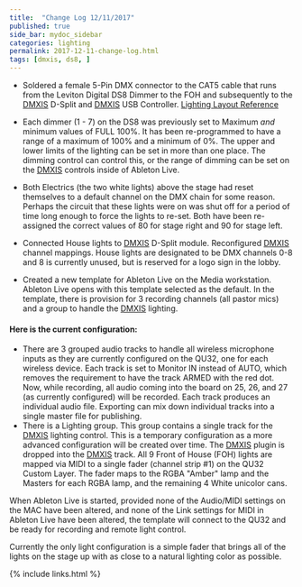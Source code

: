 ```yaml
---
title:  "Change Log 12/11/2017"
published: true
side_bar: mydoc_sidebar
categories: lighting
permalink: 2017-12-11-change-log.html
tags: [dmxis, ds8, ]
---
```


- Soldered a female 5-Pin DMX connector to the CAT5 cable that runs from the Leviton Digital DS8 Dimmer to the FOH and subsequently to the [DMXIS](https://github.com/NewValleyChurch/Infrastructure/wiki/About-DMXIS) D-Split and [DMXIS](https://github.com/NewValleyChurch/Infrastructure/wiki/About-DMXIS) USB Controller.  [Lighting Layout Reference](https://newvalleychurch.slack.com/files/U75QP3JLU/F8BRWFCU8/lighting_system_layout_overview.pdf)  

- Each dimmer (1 - 7) on the DS8 was previously set to Maximum _and_ minimum values of FULL 100%.  It has been re-programmed to have a range of a maximum of 100% and a minimum of 0%.  The upper and lower limits of the lighting can be set in more than one place.  The dimming control can control this, or the range of dimming can be set on the [DMXIS](https://github.com/NewValleyChurch/Infrastructure/wiki/About-DMXIS) controls inside of Ableton Live.

- Both Electrics (the two white lights) above the stage had reset themselves to a default channel on the DMX chain for some reason.  Perhaps the circuit that these lights were on was shut off for a period of time long enough to force the lights to re-set. Both have been re-assigned the correct values of 80 for stage right and 90 for stage left.

- Connected House lights to [DMXIS](https://github.com/NewValleyChurch/Infrastructure/wiki/About-DMXIS) D-Split module.  Reconfigured [DMXIS](https://github.com/NewValleyChurch/Infrastructure/wiki/About-DMXIS) channel mappings.  House lights are designated to be DMX channels 0-8 and 8 is currently unused, but is reserved for a logo sign in the lobby.

- Created a new template for Ableton Live on the Media workstation.  Ableton Live opens with this template selected as the default.  In the template, there is provision for 3 recording channels (all pastor mics) and a group to handle the [DMXIS](https://github.com/NewValleyChurch/Infrastructure/wiki/About-DMXIS) lighting.

#### Here is the current configuration:

- There are 3 grouped audio tracks to handle all wireless microphone inputs as they are currently configured on the QU32, one for each wireless device.  Each track is set to Monitor IN instead of AUTO, which removes the requirement to have the track ARMED with the red dot.  Now, while recording, all audio coming into the board on 25, 26, and 27 (as currently configured) will be recorded.  Each track produces an individual audio file.  Exporting can mix down individual tracks into a single master file for publishing.
- There is a Lighting group.  This group contains a single track for the [DMXIS](https://github.com/NewValleyChurch/Infrastructure/wiki/About-DMXIS) lighting control.  This is a temporary configuration as a more advanced configuration will be created over time.  The [DMXIS](https://github.com/NewValleyChurch/Infrastructure/wiki/About-DMXIS) plugin is dropped into the [DMXIS](https://github.com/NewValleyChurch/Infrastructure/wiki/About-DMXIS) track.  All 9 Front of House (FOH) lights are mapped via MIDI to a single fader (channel strip #1) on the QU32 Custom Layer.  The fader maps to the RGBA "Amber" lamp and the Masters for each RGBA lamp, and the remaining 4 White unicolor cans.

When Ableton Live is started, provided none of the Audio/MIDI settings on the MAC have been altered, and none of the Link settings for MIDI in Ableton Live have been altered, the template will connect to the QU32 and be ready for recording and remote light control.

Currently the only light configuration is a simple fader that brings all of the lights on the stage up with as close to a natural lighting color as possible.

{% include links.html %}
